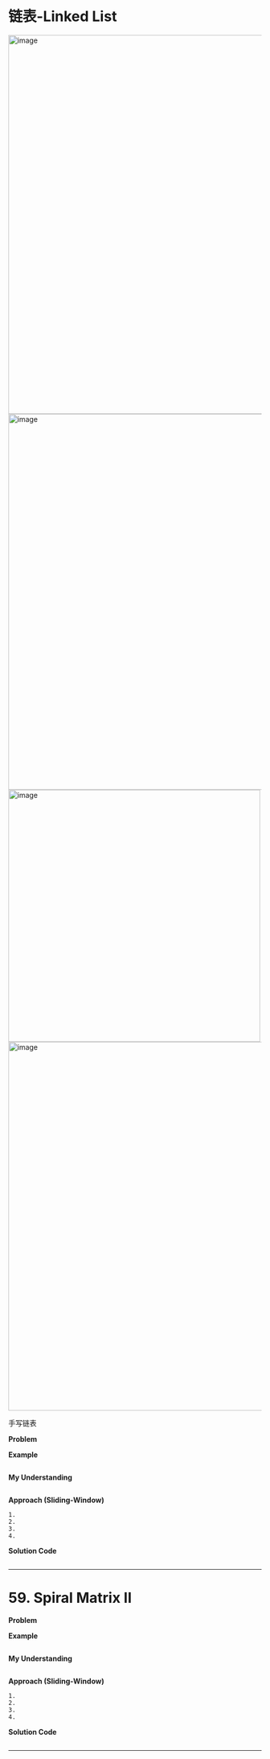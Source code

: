 # 链表-Linked List
<img width="753" alt="image" src="https://github.com/user-attachments/assets/43873263-c476-429f-9a9f-e48c0b53e649" />
<img width="747" alt="image" src="https://github.com/user-attachments/assets/fe249c33-eb22-4159-9cc1-f41efe578198" />
<img width="501" alt="image" src="https://github.com/user-attachments/assets/d0ec6bde-e7f3-4ce3-b55b-cc45b577a7e9" />
<img width="733" alt="image" src="https://github.com/user-attachments/assets/458cbabd-acee-4378-8056-73a3c3ac07e2" />

手写链表

**Problem**  


**Example**  
```text

```
**My Understanding**  
```text

```
**Approach (Sliding-Window)**
```text
1.  
2. 
3. 
4.
```
**Solution Code**
```python

```
---


# 59. Spiral Matrix II


**Problem**  


**Example**  
```text

```
**My Understanding**  
```text

```
**Approach (Sliding-Window)**
```text
1.  
2. 
3. 
4.
```
**Solution Code**
```python

```
---
